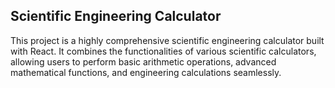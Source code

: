 ## Scientific Engineering Calculator



This project is a highly comprehensive scientific engineering calculator built with React. It combines the functionalities of various scientific calculators, allowing users to perform basic arithmetic operations, advanced mathematical functions, and engineering calculations seamlessly.
